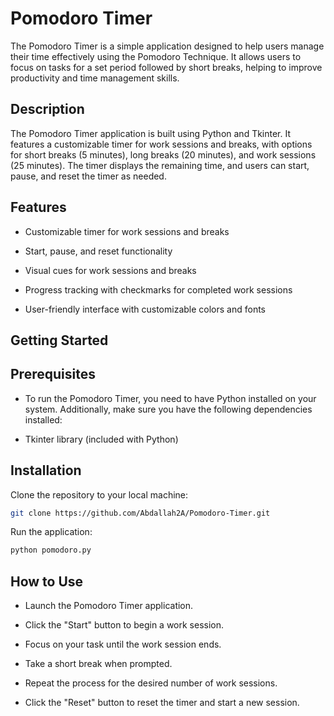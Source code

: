 # Pomodoro Timer
The Pomodoro Timer is a simple application designed to help users manage their time effectively using the Pomodoro Technique. It allows users to focus on tasks for a set period followed by short breaks, helping to improve productivity and time management skills.

## Description
The Pomodoro Timer application is built using Python and Tkinter. It features a customizable timer for work sessions and breaks, with options for short breaks (5 minutes), long breaks (20 minutes), and work sessions (25 minutes). The timer displays the remaining time, and users can start, pause, and reset the timer as needed.

## Features
- Customizable timer for work sessions and breaks

- Start, pause, and reset functionality

- Visual cues for work sessions and breaks

- Progress tracking with checkmarks for completed work sessions

- User-friendly interface with customizable colors and fonts

## Getting Started
## Prerequisites
- To run the Pomodoro Timer, you need to have Python installed on your system. Additionally, make sure you have the following dependencies installed:

- Tkinter library (included with Python)

## Installation
Clone the repository to your local machine:
```bash
git clone https://github.com/Abdallah2A/Pomodoro-Timer.git
```

Run the application:
```bash
python pomodoro.py
```

## How to Use
- Launch the Pomodoro Timer application.

- Click the "Start" button to begin a work session.

- Focus on your task until the work session ends.

- Take a short break when prompted.

- Repeat the process for the desired number of work sessions.

- Click the "Reset" button to reset the timer and start a new session.
